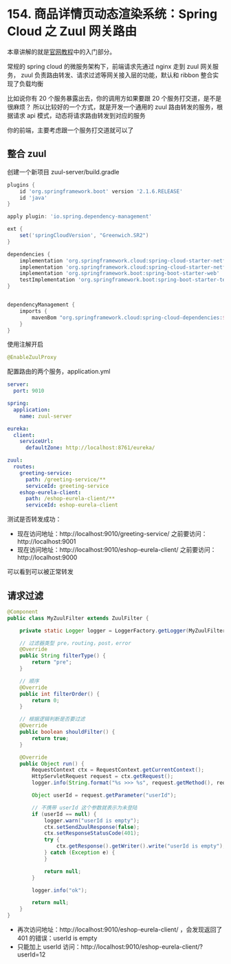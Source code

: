 # 154. 商品详情页动态渲染系统：Spring Cloud 之 Zuul 网关路由

本章讲解的就是[官网教程](https://cloud.spring.io/spring-cloud-static/Greenwich.SR2/single/spring-cloud.html#_router_and_filter_zuul)中的入门部分。

常规的 spring cloud 的微服务架构下，前端请求先通过 nginx 走到 zuul 网关服务，
zuul 负责路由转发、请求过滤等网关接入层的功能，默认和 ribbon 整合实现了负载均衡

比如说你有 20 个服务暴露出去，你的调用方如果要跟 20 个服务打交道，是不是很麻烦？
所以比较好的一个方式，就是开发一个通用的 zuul 路由转发的服务，根据请求 api 模式，动态将请求路由转发到对应的服务

你的前端，主要考虑跟一个服务打交道就可以了

## 整合 zuul

创建一个新项目 zuul-server/build.gradle

```groovy
plugins {
    id 'org.springframework.boot' version '2.1.6.RELEASE'
    id 'java'
}

apply plugin: 'io.spring.dependency-management'

ext {
    set('springCloudVersion', "Greenwich.SR2")
}

dependencies {
    implementation 'org.springframework.cloud:spring-cloud-starter-netflix-eureka-client'
    implementation 'org.springframework.cloud:spring-cloud-starter-netflix-zuul' // 引入 zuul 依赖
    implementation 'org.springframework.boot:spring-boot-starter-web'
    testImplementation 'org.springframework.boot:spring-boot-starter-test'
}


dependencyManagement {
    imports {
        mavenBom "org.springframework.cloud:spring-cloud-dependencies:${springCloudVersion}"
    }
}

```

使用注解开启

```java
@EnableZuulProxy
```

配置路由的两个服务，application.yml

```yml
server:
  port: 9010

spring:
  application:
    name: zuul-server

eureka:
  client:
    serviceUrl:
      defaultZone: http://localhost:8761/eureka/

zuul:
  routes:
    greeting-service:
      path: /greeting-service/**
      serviceId: greeting-service
    eshop-eurela-client:
      path: /eshop-eurela-client/**
      serviceId: eshop-eurela-client
```

测试是否转发成功：

- 现在访问地址：http://localhost:9010/greeting-service/
  之前要访问：http://localhost:9001
- 现在访问地址：http://localhost:9010/eshop-eurela-client/
  之前要访问：http://localhost:9000

可以看到可以被正常转发

## 请求过滤

```java
@Component
public class MyZuulFilter extends ZuulFilter {

    private static Logger logger = LoggerFactory.getLogger(MyZuulFilter.class);

    // 过滤器类型 pre，routing，post，error
    @Override
    public String filterType() {
        return "pre";
    }

    // 顺序
    @Override
    public int filterOrder() {
        return 0;
    }

    // 根据逻辑判断是否要过滤
    @Override
    public boolean shouldFilter() {
        return true;
    }

    @Override
    public Object run() {
        RequestContext ctx = RequestContext.getCurrentContext();
        HttpServletRequest request = ctx.getRequest();
        logger.info(String.format("%s >>> %s", request.getMethod(), request.getRequestURL().toString()));

        Object userId = request.getParameter("userId");

        // 不携带 userId 这个参数就表示为未登陆
        if (userId == null) {
            logger.warn("userId is empty");
            ctx.setSendZuulResponse(false);
            ctx.setResponseStatusCode(401);
            try {
                ctx.getResponse().getWriter().write("userId is empty");
            } catch (Exception e) {
            }

            return null;
        }

        logger.info("ok");

        return null;
    }
}
```

- 再次访问地址：http://localhost:9010/eshop-eurela-client/ ，会发现返回了 401 的错误：userId is empty
- 只能加上 userId 访问：http://localhost:9010/eshop-eurela-client/?userId=12
